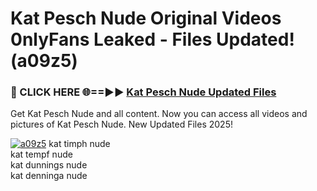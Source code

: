 # Kat Pesch Nude Original Videos 0nlyFans Leaked - Files Updated! (a09z5)

<h3>🔴 CLICK HERE 🌐==►► <a href="https://tinyurl.com/yc6ubb5a" rel="nofollow">Kat Pesch Nude Updated Files</a></h3>

Get Kat Pesch Nude and all content. Now you can access all videos and pictures of Kat Pesch Nude. New Updated Files 2025!

[![a09z5](https://i.imgur.com/7eu0CRL.gif)](https://tinyurl.com/yc6ubb5a)
kat timph nude<br>
kat tempf nude<br>
kat dunnings nude<br>
kat denninga nude